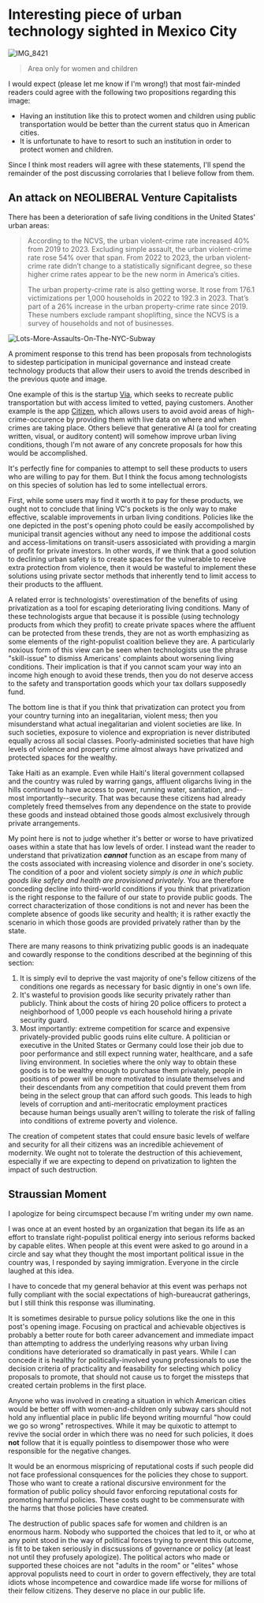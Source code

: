 # Interesting piece of urban technology sighted in Mexico City

![IMG_8421](https://github.com/user-attachments/assets/cf58dc88-e465-42a1-9159-5abaebe76b98)

> Area only for women and children

I would expect (please let me know if I'm wrong!) that most fair-minded readers could agree with the following two propositions regarding this image:

- Having an institution like this to protect women and children using public transportation would be better than the current status quo in American cities.
- It is unfortunate to have to resort to such an institution in order to protect women and children.

Since I think most readers will agree with these statements, I'll spend the remainder of the post discussing corrolaries that I believe follow from them.

## An attack on NEOLIBERAL Venture Capitalists 

There has been a deterioration of safe living conditions in the United States' urban areas:

> According to the NCVS, the urban violent-crime rate increased 40% from 2019 to 2023. Excluding simple assault, the urban violent-crime rate rose 54% over that span. From 2022 to 2023, the urban violent-crime rate didn’t change to a statistically significant degree, so these higher crime rates appear to be the new norm in America’s cities.
>
> The urban property-crime rate is also getting worse. It rose from 176.1 victimizations per 1,000 households in 2022 to 192.3 in 2023. That’s part of a 26% increase in the urban property-crime rate since 2019. These numbers exclude rampant shoplifting, since the NCVS is a survey of households and not of businesses.

![Lots-More-Assaults-On-The-NYC-Subway](https://github.com/user-attachments/assets/728ae223-78b9-4d01-8088-623b931cd0c1)

A promiment response to this trend has been proposals from technologists to sidestep participation in municipal governance and instead create technology products that allow their users to avoid the trends described in the previous quote and image.

One example of this is the startup [Via](https://ridewithvia.com/), which seeks to recreate public transportation but with access limited to vetted, paying customers. Another example is the app [Citizen](https://citizen.com/), which allows users to avoid avoid areas of high-crime-occurence by providing them with live data on where and when crimes are taking place. Others believe that generative AI (a tool for creating written, visual, or auditory content) will somehow improve urban living conditions, though I'm not aware of any concrete proposals for how this would be accomplished.

It's perfectly fine for companies to attempt to sell these products to users who are willing to pay for them. But I think the focus among technologists on this species of solution has led to some intellectual errors. 

First, while some users may find it worth it to pay for these products, we ought not to conclude that lining VC's pockets is the only way to make effective, scalable improvements in urban living conditions. Policies like the one depicted in the post's opening photo could be easily accompolished by municipal transit agencies without any need to impose the additional costs and access-limitations on transit-users assosiciated with providing a margin of profit for private investors. In other words, if we think that a good solution to declining urban safety is to create spaces for the vulnerable to receive extra protection from violence, then it would be wasteful to implement these solutions using private sector methods that inherently tend to limit access to their products to the affluent. 

A related error is technologists' overestimation of the benefits of using privatization as a tool for escaping deteriorating living conditions. Many of these technologists argue that because it is possible (using technology products from which they profit) to create private spaces where the affluent can be protected from these trends, they are not as worth emphasizing as some elements of the right-populist coalition believe they are. A particularly noxious form of this view can be seen when technologists use the phrase "skill-issue" to dismiss Americans' complaints about worsening living conditions. Their implication is that if you cannot scam your way into an income high enough to avoid these trends, then you do not deserve access to the safety and transportation goods which your tax dollars supposedly fund.  

The bottom line is that if you think that privatization can protect you from your country turning into an inegalitarian, violent mess; then you misunderstand what actual inegalitarian and violent societies are like. In such societies, exposure to violence and expropriation is never distributed equally across all social classes. Poorly-administed societies that have high levels of violence and property crime almost always have privatized and protected spaces for the wealthy. 

Take Haiti as an example. Even while Haiti's literal government collapsed and the country was ruled by warring gangs, affluent oligarchs living in the hills continued to have access to power, running water, sanitation, and--most importantly--security. That was because these citizens had already completely freed themselves from any dependence on the state to provide these goods and instead obtained those goods almost exclusively through private arrangements. 

My point here is not to judge whether it's better or worse to have privatized oases within a state that has low levels of order. I instead want the reader to understand that privatization ***cannot*** function as an escape from many of the costs associated with increasing violence and disorder in one's society. The condition of a poor and violent society *simply is one in which public goods like safety and health are provisioned privately*. You are therefore conceding decline into third-world conditions if you think that privatization is the right response to the failure of our state to provide public goods. The correct characterization of those conditions is not and never has been the complete absence of goods like security and health; it is rather exactly the scenario in which those goods are provided privately rather than by the state. 

There are many reasons to think privatizing public goods is an inadequate and cowardly response to the conditions described at the beginning of this section:

1. It is simply evil to deprive the vast majority of one's fellow citizens of the conditions one regards as necessary for basic digntiy in one's own life.
2. It's wasteful to provision goods like security privately rather than publicly. Think about the costs of hiring 20 police officers to protect a neighborhood of 1,000 people vs each household hiring a private security guard.
3. Most importantly: extreme competition for scarce and expensive privately-provided public goods ruins elite culture. A politician or executive in the United States or Germany could lose their job due to poor performance and still expect running water, healthcare, and a safe living environment. In societies where the only way to obtain these goods is to be wealthy enough to purchase them privately, people in positions of power will be more motivated to insulate themselves and their descendants from any competition that could prevent them from being in the select group that can afford such goods. This leads to high levels of corruption and anti-meritocratic employment practices because human beings usually aren't willing to tolerate the risk of falling into conditions of extreme poverty and violence. 

The creation of competent states that could ensure basic levels of welfare and security for all their citizens was an incredible achievement of modernity. We ought not to tolerate the destruction of this achievement, especially if we are expecting to depend on privatization to lighten the impact of such destruction. 

## Straussian Moment

I apologize for being circumspect because I'm writing under my own name.  

I was once at an event hosted by an organization that began its life as an effort to translate right-populist political energy into serious reforms backed by capable elites. When people at this event were asked to go around in a circle and say what they thought the most important political issue in the country was, I responded by saying immigration. Everyone in the circle laughed at this idea.

I have to concede that my general behavior at this event was perhaps not fully compliant with the social expectations of high-bureaucrat gatherings, but I still think this response was illuminating.

It is sometimes desirable to pursue policy solutions like the one in this post's opening image. Focusing on practical and achievable objectives is probably a better route for both career advancement and immediate impact than attempting to address the underlying reasons why urban living conditions have deteriorated so dramatically in past years. While I can concede it is healthy for politically-involved young professionals to use the decision criteria of practicality and feasability for selecting which policy proposals to promote, that should not cause us to forget the missteps that created certain problems in the first place.

Anyone who was involved in creating a situation in which American cities would be better off with women-and-children only subway cars should not hold any influential place in public life beyond writing mournful "how could we go so wrong" retrospectives. While it may be quixotic to attempt to revive the social order in which there was no need for such policies, it does **not** follow that it is equally pointless to disempower those who were responsible for the negative changes.

It would be an enormous mispricing of reputational costs if such people did not face professional consquences for the policies they chose to support. Those who want to create a rational discursive environment for the formation of public policy should favor enforcing reputational costs for promoting harmful policies. These costs ought to be commensurate with the harms that those policies have created. 

The destruction of public spaces safe for women and children is an enormous harm. Nobody who supported the choices that led to it, or who at any point stood in the way of political forces trying to prevent this outcome, is fit to be taken seriously in discsussions of governance or policy (at least not until they profusely apologize). The political actors who made or supported these choices are not "adults in the room" or "elites" whose approval populists need to court in order to govern effectively, they are total idiots whose incompetence and cowardice made life worse for millions of their fellow citizens. They deserve no place in our public life. 

